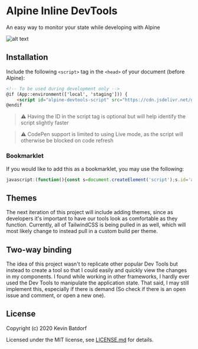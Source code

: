 # Alpine Inline DevTools
An easy way to monitor your state while developing with Alpine

![alt text](assets/devtools.gif "Title")

## Installation

Include the following `<script>` tag in the `<head>` of your document (before Alpine):

```html
<!-- To be used during development only -->
@if (App::environment(['local', 'staging'])) {
    <script id="alpine-devtools-script" src="https://cdn.jsdelivr.net/gh/kevinbatdorf/alpine-inline-devtools@0.3.0/dist/index.js"></script>
@endif
```
> ⚠️ Having the ID in the script tag is optional but will help identify the script slightly faster

> ⚠️ CodePen support is limited to using Live mode, as the script will otherwise be blocked on code refresh

### Bookmarklet

If you would like to add this as a bookmarklet, you may use the following:
```js
javascript:(function(){const s=document.createElement('script');s.id='alpine-devtools-script';s.setAttribute('type','text/javascript');s.src='https://cdn.jsdelivr.net/gh/kevinbatdorf/alpine-inline-devtools@0.3.0/dist/index.js';s.onload=function(){window.forceLoadAlpineDevTools();};document.head.appendChild(s)})();
```

## Themes
The next iteration of this project will include adding themes, since as developers it's important to have our tools look as comfortable as they function. Currently, all of TailwindCSS is being pulled in as well, which will most likely change to instead pull in a custom build per theme.

## Two-way binding
The idea of this project wasn't to replicate other popular Dev Tools but instead to create a tool so that I could easily and quickly view the changes in my components. I found while working in other frameworks, I hardly ever used the Dev Tools to manipulate the application state. That said, I may still implement this, especially if there is demand (So check if there is an open issue and comment, or open a new one).

## License

Copyright (c) 2020 Kevin Batdorf

Licensed under the MIT license, see [LICENSE.md](LICENSE.md) for details.
